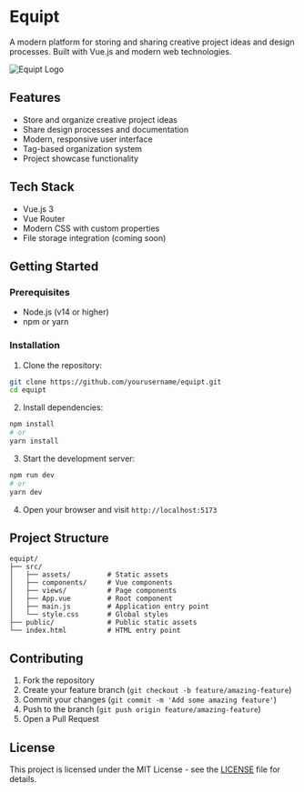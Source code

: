 # Equipt

A modern platform for storing and sharing creative project ideas and design processes. Built with Vue.js and modern web technologies.

![Equipt Logo](equipt/src/assets/logo.png)

## Features

- Store and organize creative project ideas
- Share design processes and documentation
- Modern, responsive user interface
- Tag-based organization system
- Project showcase functionality

## Tech Stack

- Vue.js 3
- Vue Router
- Modern CSS with custom properties
- File storage integration (coming soon)

## Getting Started

### Prerequisites

- Node.js (v14 or higher)
- npm or yarn

### Installation

1. Clone the repository:
```bash
git clone https://github.com/yourusername/equipt.git
cd equipt
```

2. Install dependencies:
```bash
npm install
# or
yarn install
```

3. Start the development server:
```bash
npm run dev
# or
yarn dev
```

4. Open your browser and visit `http://localhost:5173`

## Project Structure

```
equipt/
├── src/
│   ├── assets/         # Static assets
│   ├── components/     # Vue components
│   ├── views/          # Page components
│   ├── App.vue         # Root component
│   ├── main.js         # Application entry point
│   └── style.css       # Global styles
├── public/             # Public static assets
└── index.html          # HTML entry point
```

## Contributing

1. Fork the repository
2. Create your feature branch (`git checkout -b feature/amazing-feature`)
3. Commit your changes (`git commit -m 'Add some amazing feature'`)
4. Push to the branch (`git push origin feature/amazing-feature`)
5. Open a Pull Request

## License

This project is licensed under the MIT License - see the [LICENSE](LICENSE) file for details. 